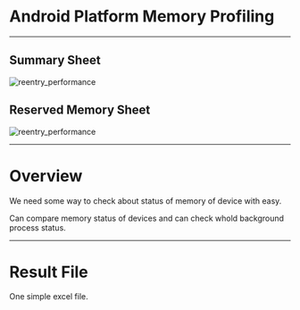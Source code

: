 # Android Platform Memory Profiling
----------------------------------------

## Summary Sheet
![reentry_performance](https://user-images.githubusercontent.com/118165975/209471306-9c2af19c-1e1d-4fd7-8f94-c1eba43ec73d.png)
## Reserved Memory Sheet
![reentry_performance](https://user-images.githubusercontent.com/118165975/209471327-dbba1c2e-fa8a-4d88-84d7-ec8cff17b586.png)

----------------------------------------
# Overview
We need some way to check about status of memory of device with easy. 

Can compare memory status of devices and can check whold background process status.

----------------------------------------
# Result File
One simple excel file.
